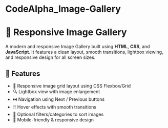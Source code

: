 # CodeAlpha_Image-Gallery
# 📸 Responsive Image Gallery
A modern and responsive Image Gallery built using **HTML**, **CSS**, and **JavaScript**. It features a clean layout, smooth transitions, lightbox viewing, and responsive design for all screen sizes.

## 🚀 Features
- 🎨 Responsive image grid layout using CSS Flexbox/Grid
- 🔍 Lightbox view with image enlargement
- ⏭️ Navigation using Next / Previous buttons
- 🖱️ Hover effects with smooth transitions
- 🧩 Optional filters/categories to sort images
- 📱 Mobile-friendly & responsive design

